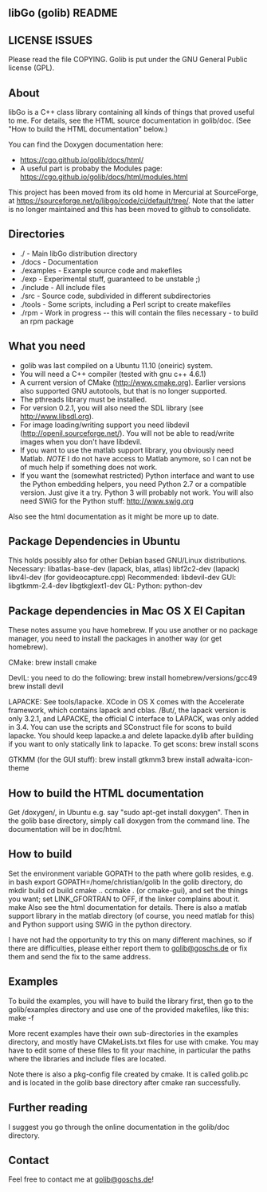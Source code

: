 libGo (golib) README
--------------------

LICENSE ISSUES
--------------
Please read the file COPYING.
Golib is put under the GNU General Public license (GPL).

About
-----
libGo is a C++ class library containing all kinds of 
things that proved useful to me.
For details, see the HTML source documentation in golib/doc.
(See "How to build the HTML documentation" below.)

You can find the Doxygen documentation here:
- https://cgo.github.io/golib/docs/html/
- A useful part is probaby the Modules page: https://cgo.github.io/golib/docs/html/modules.html

This project has been moved from its old home in Mercurial at SourceForge, at https://sourceforge.net/p/libgo/code/ci/default/tree/.
Note that the latter is no longer maintained and this has been moved to github to consolidate.

Directories
-----------
- ./		- Main libGo distribution directory
- ./docs	- Documentation
- ./examples	- Example source code and makefiles
- ./exp		- Experimental stuff, guaranteed to be unstable ;)
- ./include	- All include files
- ./src		- Source code, subdivided in different subdirectories
- ./tools	- Some scripts, including a Perl script to create makefiles
- ./rpm		- Work in progress -- this will contain the files necessary
		- to build an rpm package

What you need
-------------
- golib was last compiled on a Ubuntu 11.10 (oneiric) system.
- You will need a C++ compiler (tested with gnu c++ 4.6.1)
- A current version of CMake (http://www.cmake.org). Earlier versions also
  supported GNU autotools, but that is no longer supported.
- The pthreads library must be installed.
- For version 0.2.1, you will also need the SDL library
  (see http://www.libsdl.org).
- For image loading/writing support you need 
  libdevil (http://openil.sourceforge.net/). You will not be able
  to read/write images when you don't have libdevil.
- If you want to use the matlab support library, you obviously
  need Matlab. *NOTE* I do not have access to Matlab anymore,
  so I can not be of much help if something does not work.
- If you want the (somewhat restricted) Python interface and
  want to use the Python embedding helpers, you need Python 2.7
  or a compatible version. Just give it a try. Python 3 will probably
  not work.
  You will also need SWiG for the Python stuff:
  http://www.swig.org

Also see the html documentation as it might be more up to date.
  
Package Dependencies in Ubuntu
------------------------------
This holds possibly also for other Debian based
GNU/Linux distributions.
Necessary:
 libatlas-base-dev (lapack, blas, atlas)
 libf2c2-dev (lapack)
 libv4l-dev (for govideocapture.cpp)
Recommended:
 libdevil-dev
GUI:
 libgtkmm-2.4-dev
 libgtkglext1-dev
GL:
Python:
 python-dev


Package dependencies in Mac OS X El Capitan
-------------------------------------------
These notes assume you have homebrew. If you use another
or no package manager, you need to install the packages
in another way (or get homebrew).

CMake:
 brew install cmake

DevIL: you need to do the following:
 brew install homebrew/versions/gcc49
 brew install devil

LAPACKE: See tools/lapacke.
XCode in OS X comes with the Accelerate framework, which contains
lapack and cblas. /But/, the lapack version is only 3.2.1, and LAPACKE,
the official C interface to LAPACK, was only added in 3.4.
You can use the scripts and SConstruct file for scons to build lapacke.
You should keep lapacke.a and delete lapacke.dylib after building
if you want to only statically link to lapacke.
To get scons:
 brew install scons

GTKMM (for the GUI stuff):
 brew install gtkmm3
 brew install adwaita-icon-theme
 

How to build the HTML documentation
-----------------------------------
Get /doxygen/, in Ubuntu e.g. say "sudo apt-get install doxygen".
Then in the golib base directory, simply call doxygen
from the command line.
The documentation will be in doc/html.


How to build
------------
Set the environment variable GOPATH to the path where golib resides, e.g. in bash
 export GOPATH=/home/christian/golib
In the golib directory, do
 mkdir build
 cd build
 cmake ..
 ccmake . 
   (or cmake-gui), and set the things you want; set LINK_GFORTRAN to OFF, if the linker complains about it.
 make
Also see the html documentation for details.
There is also a matlab support library in the matlab directory
(of course, you need matlab for this) and Python support using SWiG
in the python directory.


I have not had the opportunity to try this on many different machines, 
so if there are difficulties, please either report them to golib@goschs.de
or fix them and send the fix to the same address.

Examples
--------
To build the examples, you will have to build the library first,
then go to the golib/examples directory and use one of the provided makefiles, like this:
make -f <YourChosenMakefile>

More recent examples have their own sub-directories in the examples
directory, and mostly have CMakeLists.txt files for use with cmake.
You may have to edit some of these files to fit your machine, in particular
the paths where the libraries and include files are located.

Note there is also a pkg-config file created by cmake. It is called
 golib.pc
and is located in the golib base directory after cmake ran successfully.


Further reading
---------------
I suggest you go through the online documentation in the golib/doc
directory.

Contact
-------
Feel free to contact me at golib@goschs.de!


